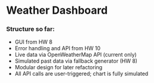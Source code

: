 # Weather Dashboard

### Structure so far:

- GUI from HW 8
- Error handling and API from HW 10
- Live data via OpenWeatherMap API (current only)
- Simulated past data via fallback generator (HW 8)
- Modular design for later refactoring
- All API calls are user-triggered; chart is fully simulated